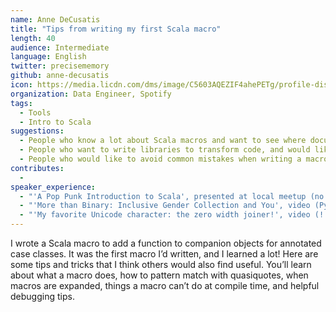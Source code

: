 ```yaml
---
name: Anne DeCusatis
title: "Tips from writing my first Scala macro"
length: 40
audience: Intermediate
language: English
twitter: precisememory
github: anne-decusatis
icon: https://media.licdn.com/dms/image/C5603AQEZIF4ahePETg/profile-displayphoto-shrink_200_200/0?e=1547683200&v=beta&t=NHxc6rbp2xhwZyUFDvAVa5I45LoNJFrvxUVyMbh6m70
organization: Data Engineer, Spotify
tags:
  - Tools
  - Intro to Scala
suggestions:
  - People who know a lot about Scala macros and want to see where documentation and APIs can be improved for newcomers
  - People who want to write libraries to transform code, and would like to know if macros are a good solution
  - People who would like to avoid common mistakes when writing a macro
contributes:
  - 
speaker_experience:
  - "'A Pop Punk Introduction to Scala', presented at local meetup (no recording), blog post with slides: https://anne.loves.technology/blog/talks/2018/02/07/queensjs.html"
  - "'More than Binary: Inclusive Gender Collection and You', video (PyCon 2016): https://www.youtube.com/watch?v=iW8ikFrUWPQ, blog post with slides: https://anne.loves.technology/blog/talks/2016/05/16/more-than-binary.html"
  - "'My favorite Unicode character: the zero width joiner!', video (!!Con 2016): http://confreaks.tv/videos/bangbangcon2016-my-favorite-unicode-character-the-zero-width-joiner, blog post with slides: https://anne.loves.technology/blog/talks/2016/05/09/bangbangcon.html"
---
```

I wrote a Scala macro to add a function to companion objects for annotated case classes. It was the first macro I’d written, and I learned a lot! Here are some tips and tricks that I think others would also find useful. You’ll learn about what a macro does, how to pattern match with quasiquotes, when macros are expanded, things a macro can’t do at compile time, and helpful debugging tips.
